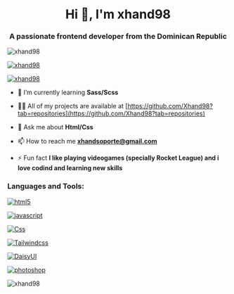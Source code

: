 <h1 align="center">Hi 👋, I'm xhand98</h1>
<h3 align="center">A passionate frontend developer from the Dominican Republic</h3>

<p align="left"> <img src="https://komarev.com/ghpvc/?username=xhand98&label=Profile%20views&color=0e75b6&style=flat" alt="xhand98" /> </p>

<p align="left"> <a href="https://github.com/ryo-ma/github-profile-trophy"><img src="https://github-profile-trophy.vercel.app/?username=xhand98" alt="xhand98" /></a> </p>

<p align="left"> <a href="https://twitter.com/xhand98" target="blank"><img src="https://img.shields.io/twitter/follow/xhand98?logo=twitter&style=for-the-badge" alt="xhand98" /></a> </p>

- 🌱 I’m currently learning **Sass/Scss**

- 👨‍💻 All of my projects are available at [https://github.com/Xhand98?tab=repositories](https://github.com/Xhand98?tab=repositories)

- 💬 Ask me about **Html/Css**

- 📫 How to reach me **xhandsoporte@gmail.com**

- ⚡ Fun fact **I like playing videogames (specially Rocket League) and i love codind and learning new skills**


<h3 align="left">Languages and Tools:</h3>


<a href="https://www.w3.org/html/" target="_blank" rel="noreferrer"> <img src="https://img.shields.io/badge/HTML5-E34F26?style=for-the-badge&logo=html5&logoColor=white" alt="html5"/> </a>

<a href="https://developer.mozilla.org/en-US/docs/Web/JavaScript" target="_blank" rel="noreferrer"> <img src="https://img.shields.io/badge/JavaScript-323330?style=for-the-badge&logo=javascript&logoColor=F7DF1E" alt="javascript"/> </a>

<a href="https://developer.mozilla.org/en-US/docs/Web/Css" target="_blank" rel="noreferrer"> <img src="https://img.shields.io/badge/CSS3-1572B6?style=for-the-badge&logo=css3&logoColor=white" alt="Css"/> </a>

<a href="https://tailwindcss.com/" target="_blank" rel="noreferrer"> <img src="https://img.shields.io/badge/Tailwind_CSS-38B2AC?style=for-the-badge&logo=tailwind-css&logoColor=white" alt="Tailwindcss"/> </a>

<a href="https://daisyui.com/" target="_blank" rel="noreferrer"> <img src="https://img.shields.io/badge/daisyUI-1ad1a5?style=for-the-badge&logo=daisyui&logoColor=white" alt="DaisyUI"/> </a>

<a href="https://www.photoshop.com/en" target="_blank" rel="noreferrer"> <img src="https://img.shields.io/badge/Adobe%20Photoshop-31A8FF?style=for-the-badge&logo=Adobe%20Photoshop&logoColor=black" alt="photoshop"/> </a>

<p><img align="center" src="https://github-readme-stats.vercel.app/api/top-langs?username=xhand98&show_icons=true&locale=en&layout=compact" alt="xhand98" /></p>
